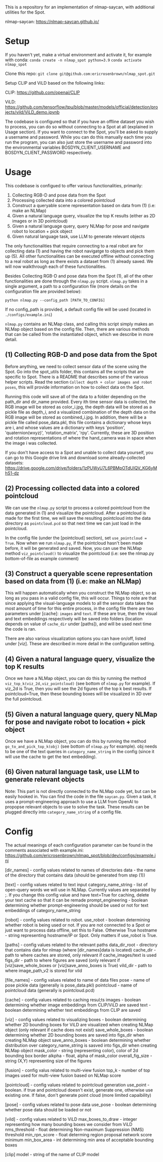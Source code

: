 This is a repository for an implementation of nlmap-saycan, with additional utilities for the Spot.

nlmap-saycan: https://nlmap-saycan.github.io/

# Setup
If you haven't yet, make a virtual environment and activate it, for example with conda:
`conda create -n nlmap_spot python=3.9`
`conda activate nlmap_spot`

Clone this repo:
`git clone git@github.com:ericrosenbrown/nlmap_spot.git`

Setup CLIP and ViLD based on the following links:

CLIP: https://github.com/openai/CLIP

ViLD: https://github.com/tensorflow/tpu/blob/master/models/official/detection/projects/vild/ViLD_demo.ipynb

The codebase is configured so that if you have an offline dataset you wish to process, you can do so without connecting to a Spot at all (explained in Usage section). If you want to connect to the Spot, you'll be asked to supply a username and password. While you can do this manually each time you run the program, you can also just store the username and password into the environmental variables BOSDYN_CLIENT_USERNAME and BOSDYN_CLIENT_PASSWORD respectively.

# Usage
This codebase is configued to offer various functionalities, primarily:
1. Collecting RGB-D and pose data from the Spot
2. Processing collected data into a colored pointcloud
3. Construct a queryable scene representation based on data from (1) (i.e: make an NLMap)
4. Given a natural language query, visualize the top K results  (either as 2D images or in 3D pointcloud)
5. Given a natural language query, query NLMap for pose and navigate robot to location + pick object
6. Given natural language task, use LLM to generate relevant objects

The only functionalities that require connecting to a real robot are for collecting data (1) and having the robot navigatge to objects and pick them up (5). All other functionalities can be executed offline without connecting to a real robot as long as there exists a dataset from (1) already saved. We will now walkthrough each of these functionalities.

Besides Collecting RGB-D and pose data from the Spot (1), all of the other functionalities are done through the `nlmap.py` script. `nlmap.py` takes in a single argument, a path to a configuration file (more details on the configuration file are provided below):

`python nlmap.py --config_path [PATH_TO_CONFIG]`

If no config_path is provided, a default config file will be used (located in `./configs/example.ini`)

`nlmap.py` contains an NLMap class, and calling this script simply makes an NLMap object based on the config file. Then, there are various methods that can be called from the instantiated object, which we describe in more detail. 

## (1) Collecting RGB-D and pose data from the Spot
Before anything, we need to collect sensor data of the scene using the Spot. Go into the spot_utils folder, this contains all the scripts that are specific to Spot. There is a README that describes some of the various helper scripts. Read the section `Collect depth + color images and robot poses`, this will provide information on how to collect data on the Spot. 

Running this code will save all of the data to a folder depending on the path_dir and dir_name provided. Every ith time sensor data is collected, the RGB image will be stored as color_i.jpg, the depth data will be stored as a pickle file as depth_i, and a visualized combination of the depth data on the RGB image will be stored as combined_i.jpg. In addition, there will be a pickle file called pose_data.pkl, this file contains a dictionary  whose keys are i, and whose values are a dictionary with keys 'position', 'quaternion(wxyz)', 'rotation_matrix', 'rpy'. Currently, these are 3D position and rotation representations of where the hand_camera was in space when the image i was collected.

If you don't have access to a Spot and unable to collect data yourself, you can go to this Google drive link and download some already-collected datasets: https://drive.google.com/drive/folders/1zPUWyU7L6PBMpOTdUIQV_KG6yMhS1-dz

## (2) Processing collected data into a colored pointcloud
We can use the `nlmap.py` script to process a colored pointcloud from the data generated in (1) and visualize the pointcloud. After a pointcloud is made for the first time, we will save the resulting pointcloud into the data directory as `pointcloud.pcd` so that next time we can just load in the pointcloud. 

In the config file (under the [pointcloud] section), set `use_pointcloud = True`. Now when we run `nlmap.py`, if the pointcloud hasn't been made before, it will be generated and saved. Now, you can use the NLMap method `viz_pointcloud()` to visualize the pointcloud (i.e: see the nlmap.py bottom-of-file as example comment)

## (3) Construct a queryable scene representation based on data from (1) (i.e: make an NLMap)
This will happen automatically when you construct the NLMap object, so as long as you pass in a valid config file, this will occur. Things to note are that since applying the visual-language models to all the sensor data takes the most amount of time for this entire process, in the config file there are two parameters under [cache]: `images` and `text`. If these are true, then the visual and text embeddings respectively will be saved into folders (location depends on value of `cache_dir` under [paths]), and will be used next time the code is ran. 

There are also various visualization options you can have on/off, listed under [viz]. These are described in more detail in the configuration setting.

## (4) Given a natural language query, visualize the top K results 
Once we have a NLMap object, you can do this by running the method `viz_top_k(viz_2d,viz_pointcloud)` (see bottom of `nlmap.py` for example). If viz_2d is True, then you will see the 2d figures of the top k best results. If pointcloud=True, then these bounding boxes will be visualized in 3D over the full pointcloud.

## (5) Given a natural language query, query NLMap for pose and navigate robot to location + pick object
Once we have a NLMap object, you can do this by running the method `go_to_and_pick_top_k(obj)` (see bottom of `nlmap.py` for example). obj needs to be one of the text queries in `category_name_string` in the config (since it will use the cache to get the text embedding).

## (6) Given natural language task, use LLM to generate relevant objects
Note: This part is not directly connected to the NLMap code yet, but can be easily hooked in. You can find the code in the file `saycan.py`. Given a task, it uses a prompt-engineering approach to use a LLM from OpenAI to propopse relevant objects to use to solve the task. These results can be plugged directly into `category_name_string` of a config file.

# Config
The actual meanings of each configuration parameter can be found in the comments associated with example.ini: https://github.com/ericrosenbrown/nlmap_spot/blob/dev/configs/example.ini

[dir_names] - config values related to names of directories
data - the name of the directory that contains data (should be generated from step (1))

[text] - config values related to text input
category_name_string - list of open-query words we will use in NLMap. Currently values are separated by ;. If you change this config value and have text=True for caching, delete your text cache so that it can be remade
prompt_engineering - boolean determining whether prompt-engineering should be used or not for text embeddings of category_name_string

[robot] - config values related to robot.
use_robot - boolean determining whether robot is being used or not. If you are not connected to a Spot or just want to process data offline, set this to False. Otherwise True
hostname - string representing hostname/IP or Spot. Only matters if use_robot is True.

[paths] - config values related to the relevant paths
data_dir_root - directory that contains data for nlmap (where [dir_names]data is located)
cache_dir - path to where caches are stored, only relevant if cache_images/text is used
figs_dir - path to where figures are saved (only relevant if [viz]save_whole_boxes or [viz]save_anno_boxes is True)
vild_dir - path to where image_path_v2 is stored for vild

[file_names] - config values related to name of data files
pose - name of pose pickle data (generally is pose_data.pkl)
pointcloud - name of pointcloud data (generally is pointcloud.pcd)

[cache] - config values related to caching resul;ts
images - boolean determining whether image embeddings from CLIP/ViLD are saved
text - boolean determining whether text embeddings from CLIP are saved

[viz] - config values related to visualizing
boxes - boolean determining whether 2D bounding boxes for ViLD are visualized when creating NLMap object (only relevant if cache does not exist)
save_whole_boxes - boolean determining whether 2D bounding boxes are saved into figs_dir when creating NLMap object
save_anno_boxes - boolean determining whether distribution over category_name_string is sasved into figs_dir when creating NLMap object
mask_color - string (representing color), color of 2d bounding box border
alkpha - float, alpha of mask_color
overall_fig_size - string (X,Y) representing size of the figures

[fusion] - config valus related to multi-view fusion
top_k - number of top images used for multi-view fusion based on NLMap score

[pointcloud] - config values related to pointcloud generation
use_point - boolean. if true and pointcloud doesn't exist, generate one, otherwise use existing one. If false, don't generate point cloud (more limited capaibility)

[pose] - config values related to pose data
use_pose - boolean determining whether pose data should be loaded or not

[vild] - config values related to ViLD
max_boxes_to_draw - integer representing how many bounding boxes we consider from ViLD
nms_threshold - float determining Non-maximum Suppression (NMS) threshold
min_rpn_score - float determing region proposal network score minimum
min_box_area - int determining min area of acceptable bounding boxes

[clip]
model - string of the name of CLIP model